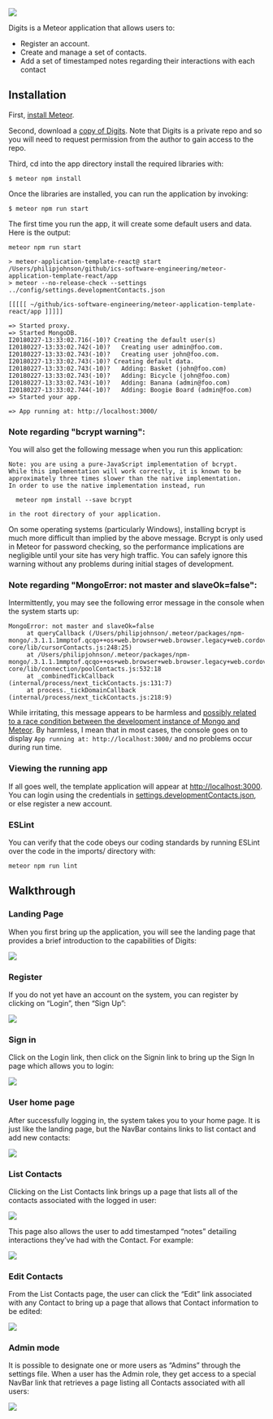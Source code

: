 ![](doc/landing-page-digits.png)

Digits is a Meteor application that allows users to:
  * Register an account.
  * Create and manage a set of contacts.
  * Add a set of timestamped notes regarding their interactions with each contact

## Installation

First, [install Meteor](https://www.meteor.com/install).

Second, download a [copy of Digits](https://github.com/jlorias/digits). Note that Digits is a private repo and so you will need to request permission from the author to gain access to the repo.

Third, cd into the app directory install the required libraries with:

```
$ meteor npm install
```

Once the libraries are installed, you can run the application by invoking:

```
$ meteor npm run start
```

The first time you run the app, it will create some default users and data. Here is the output:

```
meteor npm run start

> meteor-application-template-react@ start /Users/philipjohnson/github/ics-software-engineering/meteor-application-template-react/app
> meteor --no-release-check --settings ../config/settings.developmentContacts.json

[[[[[ ~/github/ics-software-engineering/meteor-application-template-react/app ]]]]]

=> Started proxy.
=> Started MongoDB.
I20180227-13:33:02.716(-10)? Creating the default user(s)
I20180227-13:33:02.742(-10)?   Creating user admin@foo.com.
I20180227-13:33:02.743(-10)?   Creating user john@foo.com.
I20180227-13:33:02.743(-10)? Creating default data.
I20180227-13:33:02.743(-10)?   Adding: Basket (john@foo.com)
I20180227-13:33:02.743(-10)?   Adding: Bicycle (john@foo.com)
I20180227-13:33:02.743(-10)?   Adding: Banana (admin@foo.com)
I20180227-13:33:02.744(-10)?   Adding: Boogie Board (admin@foo.com)
=> Started your app.

=> App running at: http://localhost:3000/
```


### Note regarding "bcrypt warning":

You will also get the following message when you run this application:

```
Note: you are using a pure-JavaScript implementation of bcrypt.
While this implementation will work correctly, it is known to be
approximately three times slower than the native implementation.
In order to use the native implementation instead, run

  meteor npm install --save bcrypt

in the root directory of your application.
```

On some operating systems (particularly Windows), installing bcrypt is much more difficult than implied by the above message. Bcrypt is only used in Meteor for password checking, so the performance implications are negligible until your site has very high traffic. You can safely ignore this warning without any problems during initial stages of development.

### Note regarding "MongoError: not master and slaveOk=false":

Intermittently, you may see the following error message in the console when the system starts up:

```
MongoError: not master and slaveOk=false
     at queryCallback (/Users/philipjohnson/.meteor/packages/npm-mongo/.3.1.1.1mmptof.qcqo++os+web.browser+web.browser.legacy+web.cordova/npm/node_modules/mongodb-core/lib/cursorContacts.js:248:25)
     at /Users/philipjohnson/.meteor/packages/npm-mongo/.3.1.1.1mmptof.qcqo++os+web.browser+web.browser.legacy+web.cordova/npm/node_modules/mongodb-core/lib/connection/poolContacts.js:532:18
     at _combinedTickCallback (internal/process/next_tickContacts.js:131:7)
     at process._tickDomainCallback (internal/process/next_tickContacts.js:218:9)
```

While irritating, this message appears to be harmless and [possibly related to a race condition between the development instance of Mongo and Meteor](https://github.com/meteor/meteor/issues/9026#issuecomment-330850366). By harmless, I mean that in most cases, the console goes on to display `App running at: http://localhost:3000/` and no problems occur during run time.

### Viewing the running app

If all goes well, the template application will appear at [http://localhost:3000](http://localhost:3000).  You can login using the credentials in [settings.developmentContacts.json](https://github.com/ics-software-engineering/meteor-application-template-react/blob/master/config/settings.development.json), or else register a new account.

### ESLint

You can verify that the code obeys our coding standards by running ESLint over the code in the imports/ directory with:

```
meteor npm run lint
```

## Walkthrough

### Landing Page

When you first bring up the application, you will see the landing page that provides a brief introduction to the capabilities of Digits:

![](doc/landing-page-digits.png)


### Register

If you do not yet have an account on the system, you can register by clicking on “Login”, then “Sign Up”:

![](doc/register-page.png)


### Sign in

Click on the Login link, then click on the Signin link to bring up the Sign In page which allows you to login:

![](doc/sign-in-page.png)


### User home page

After successfully logging in, the system takes you to your home page. It is just like the landing page, but the NavBar contains links to list contact and add new contacts:

![](doc/landing-page-signed-in.png)


### List Contacts

Clicking on the List Contacts link brings up a page that lists all of the contacts associated with the logged in user:

![](doc/list-contacts-page.png)

This page also allows the user to add timestamped “notes” detailing interactions they’ve had with the Contact. For example:

![](doc/list-contacts-notes-page.png)

### Edit Contacts

From the List Contacts page, the user can click the “Edit” link associated with any Contact to bring up a page that allows that Contact information to be edited:

![](doc/edit-contact-page.png)


### Admin mode

It is possible to designate one or more users as “Admins” through the settings file. When a user has the Admin role, they get access to a special NavBar link that retrieves a page listing all Contacts associated with all users:

![](doc/admin-page.png)
